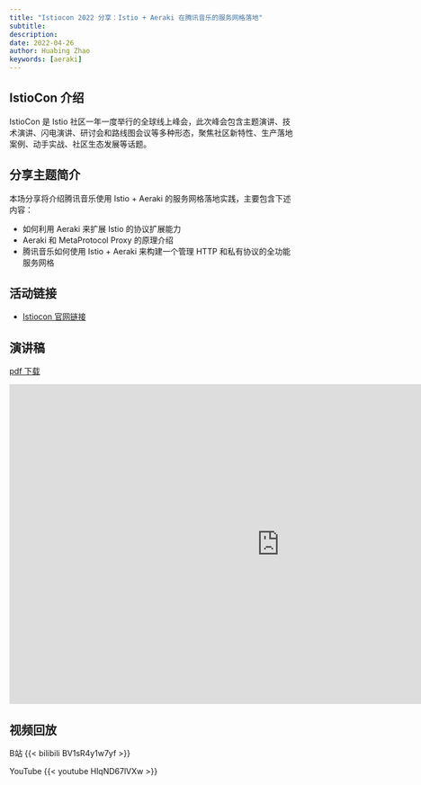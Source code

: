 ```yaml
---
title: "Istiocon 2022 分享：Istio + Aeraki 在腾讯音乐的服务网格落地"
subtitle: 
description:  
date: 2022-04-26
author: Huabing Zhao
keywords: [aeraki]
---
```

## IstioCon 介绍

IstioCon 是 Istio 社区一年一度举行的全球线上峰会，此次峰会包含主题演讲、技术演讲、闪电演讲、研讨会和路线图会议等多种形态，聚焦社区新特性、生产落地案例、动手实战、社区生态发展等话题。

## 分享主题简介


本场分享将介绍腾讯音乐使用 Istio + Aeraki 的服务网格落地实践，主要包含下述内容：

* 如何利用 Aeraki 来扩展 Istio 的协议扩展能力
* Aeraki 和 MetaProtocol Proxy 的原理介绍
* 腾讯音乐如何使用 Istio + Aeraki 来构建一个管理 HTTP 和私有协议的全功能服务网格

## 活动链接
* [Istiocon 官网链接](https://events.istio.io/istiocon-2022/sessions/tencent-music-aeraki/)

## 演讲稿

[pdf 下载](/slides/tencent-music-service-mesh-practice-with-istio-and-aeraki.pdf)
<iframe src="https://docs.google.com/presentation/d/e/2PACX-1vQeze3Z0_5BbLMyvm6iN7eUhppY06M8VKHw3EF7zNP9KJsDYXKms63yuvQcVRoB69s2hYpDGEEvh-77/embed?start=false&loop=false&delayms=3000" frameborder="0" width="960" height="569" allowfullscreen="true" mozallowfullscreen="true" webkitallowfullscreen="true"></iframe>

## 视频回放
B站
{{< bilibili  BV1sR4y1w7yf >}}

YouTube
{{< youtube HlqND67lVXw >}} 